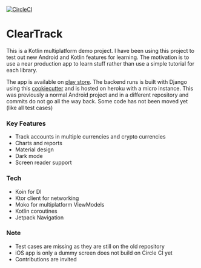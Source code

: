 [![CircleCI](https://circleci.com/gh/amolgupta/cleartrack.svg?style=shield&circle-token=e5c532133590df69d5d1dec1d175101b9397f188)](https://app.circleci.com/pipelines/github/amolgupta/cleartrack)

# ClearTrack

This is a Kotlin multiplatform demo project. I have been using this project to test out new Android and Kotlin features for learning. The motivation is to use a near production app to learn stuff rather than use a simple tutorial for each library.

The app is available on [play store](https://play.google.com/store/apps/details?id=xyz.getclear.app). The backend runs is built with Django using this [cookiecutter](https://github.com/pydanny/cookiecutter-django) and is hosted on heroku with a micro instance.
This was previously a normal Android project and in a different repository and commits do not go all the way back. Some code has not been moved yet (like all test cases)

### Key Features
- Track accounts in multiple currencies and crypto currencies
- Charts and reports
- Material design
- Dark mode
- Screen reader support

### Tech
- Koin for DI
- Ktor client for networking
- Moko for multiplatform ViewModels
- Kotlin coroutines
- Jetpack Navigation


### Note
- Test cases are missing as they are still on the old repository
- iOS app is only a dummy screen does not build on Circle CI yet
- Contributions are invited


